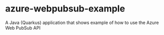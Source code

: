 # azure-webpubsub-example
A Java (Quarkus) application that shows example of how to use the Azure Web PubSub API
